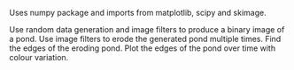 Uses numpy package and imports from matplotlib, scipy and skimage.

Use random data generation and image filters to produce a binary image of a pond.
Use image filters to erode the generated pond multiple times.
Find the edges of the eroding pond.
Plot the edges of the pond over time with colour variation.
